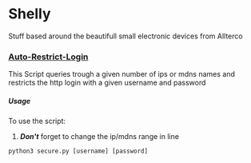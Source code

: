 # Shelly
Stuff based around the beautifull small electronic devices from Allterco

### [Auto-Restrict-Login](Shelly/Secure.py)
This Script queries trough a given number of ips or mdns names and restricts the http login with a given username and password

##### Usage
To use the script:
1. ***Don't*** forget to change the ip/mdns range in line
```
python3 secure.py [username] [password]
